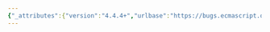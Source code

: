 ```yaml
---
{"_attributes":{"version":"4.4.4+","urlbase":"https://bugs.ecmascript.org/","maintainer":"dherman@mozilla.com"},"bug":{"bug_id":3786,"creation_ts":"2015-02-06 21:31:00 -0800","short_desc":"\"Table 45\"","delta_ts":"2015-02-12 12:17:38 -0800","product":"Draft for 6th Edition","component":"editorial issue","version":"Rev 32: February 2, 2015 Draft","rep_platform":"All","op_sys":"All","bug_status":"RESOLVED","resolution":"FIXED","priority":"Normal","bug_severity":"normal","everconfirmed":true,"reporter":{"uid":"jmdyck","name":"Michael Dyck"},"assigned_to":{"uid":"allen","name":"Allen Wirfs-Brock"},"long_desc":[{"commentid":12208,"comment_count":0,"who":{"uid":"jmdyck","name":"Michael Dyck"},"bug_when":"2015-02-06 21:31:54 -0800","thetext":"(1)\nThere are two tables labelled \"Table 45\", in 22.1.5.3 and 22.2.\nPresumably the latter should be labelled \"Table 46\".\n\n(2)\nIn 22.1.5.3, the reference to \"Table 45\" is correct.\nIn 21.1.5.3, the reference to \"Table 45\" should be to \"Table 43\".\nEverywhere else, references to \"Table 45\" should be to \"Table 46\".\n\n\n(All this ignores the fact that there isn't a Table 39,\nso subsequent table-numbers will probably shift down.)"},{"commentid":12209,"comment_count":1,"who":{"uid":"allen","name":"Allen Wirfs-Brock"},"bug_when":"2015-02-07 15:11:48 -0800","thetext":"fixed in rev33 editor's draft"},{"commentid":12428,"comment_count":2,"who":{"uid":"allen","name":"Allen Wirfs-Brock"},"bug_when":"2015-02-12 12:17:38 -0800","thetext":"fixed in rev33"}]}}
---
```

